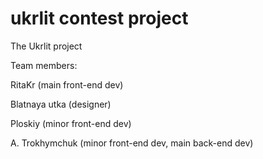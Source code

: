 # ukrlit contest project
The Ukrlit project 

Team members:

RitaKr (main front-end dev)

Blatnaya utka (designer)

Ploskiy (minor front-end dev)

A. Trokhymchuk (minor front-end dev, main back-end dev)


